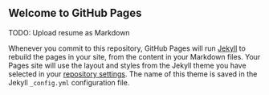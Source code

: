 ## Welcome to GitHub Pages

TODO: Upload resume as Markdown

Whenever you commit to this repository, GitHub Pages will run [Jekyll](https://jekyllrb.com/) to rebuild the pages in your site, from the content in your Markdown files. Your Pages site will use the layout and styles from the Jekyll theme you have selected in your [repository settings](https://github.com/murphdasmurf/murphdasmurf.github.io/settings). The name of this theme is saved in the Jekyll `_config.yml` configuration file.

